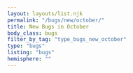 ```yaml
---
layout: layouts/list.njk
permalink: "/bugs/new/october/"
title: New Bugs in October
body_class: bugs
filter_by_tag: "type_bugs_new_october"
type: "bugs"
listing: "bugs"
hemisphere: ""
---
```

